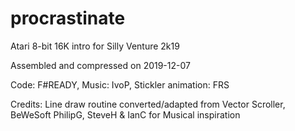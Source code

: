 # procrastinate
Atari 8-bit 16K intro for Silly Venture 2k19

Assembled and compressed on 2019-12-07

Code: F#READY, Music: IvoP, Stickler animation: FRS

Credits:
Line draw routine converted/adapted from Vector Scroller, BeWeSoft
PhilipG, SteveH & IanC for Musical inspiration
